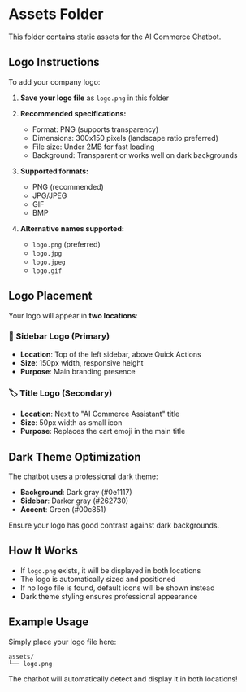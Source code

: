 # Assets Folder

This folder contains static assets for the AI Commerce Chatbot.

## Logo Instructions

To add your company logo:

1. **Save your logo file** as `logo.png` in this folder
2. **Recommended specifications:**
   - Format: PNG (supports transparency)
   - Dimensions: 300x150 pixels (landscape ratio preferred)
   - File size: Under 2MB for fast loading
   - Background: Transparent or works well on dark backgrounds

3. **Supported formats:**
   - PNG (recommended)
   - JPG/JPEG
   - GIF
   - BMP

4. **Alternative names supported:**
   - `logo.png` (preferred)
   - `logo.jpg`
   - `logo.jpeg`
   - `logo.gif`

## Logo Placement

Your logo will appear in **two locations**:

### 🎯 Sidebar Logo (Primary)
- **Location**: Top of the left sidebar, above Quick Actions
- **Size**: 150px width, responsive height
- **Purpose**: Main branding presence

### 🏷️ Title Logo (Secondary)  
- **Location**: Next to "AI Commerce Assistant" title
- **Size**: 50px width as small icon
- **Purpose**: Replaces the cart emoji in the main title

## Dark Theme Optimization

The chatbot uses a professional dark theme:
- **Background**: Dark gray (#0e1117)
- **Sidebar**: Darker gray (#262730)
- **Accent**: Green (#00c851)

Ensure your logo has good contrast against dark backgrounds.

## How It Works

- If `logo.png` exists, it will be displayed in both locations
- The logo is automatically sized and positioned
- If no logo file is found, default icons will be shown instead
- Dark theme styling ensures professional appearance

## Example Usage

Simply place your logo file here:
```
assets/
└── logo.png
```

The chatbot will automatically detect and display it in both locations!
